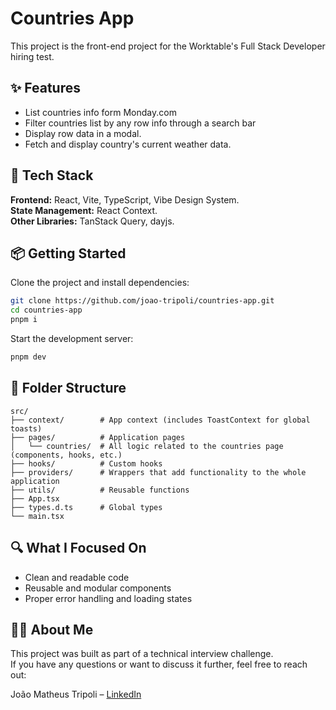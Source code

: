 # Countries App

This project is the front-end project for the Worktable's Full Stack Developer hiring test.

## ✨ Features

- List countries info form Monday.com
- Filter countries list by any row info through a search bar
- Display row data in a modal.
- Fetch and display country's current weather data.

## 🚀 Tech Stack

**Frontend:** React, Vite, TypeScript, Vibe Design System.  
**State Management:** React Context.  
**Other Libraries:** TanStack Query, dayjs.

## 📦 Getting Started

Clone the project and install dependencies:

```bash
git clone https://github.com/joao-tripoli/countries-app.git
cd countries-app
pnpm i
```

Start the development server:

```bash
pnpm dev
```

## 📁 Folder Structure

```
src/
├── context/        # App context (includes ToastContext for global toasts)
├── pages/          # Application pages
│   └── countries/  # All logic related to the countries page (components, hooks, etc.)
├── hooks/          # Custom hooks
├── providers/      # Wrappers that add functionality to the whole application
├── utils/          # Reusable functions
├── App.tsx
├── types.d.ts      # Global types
└── main.tsx
```

## 🔍 What I Focused On

- Clean and readable code
- Reusable and modular components
- Proper error handling and loading states

## 🙋‍♂️ About Me

This project was built as part of a technical interview challenge.  
If you have any questions or want to discuss it further, feel free to reach out:

João Matheus Tripoli – [LinkedIn](https://www.linkedin.com/in/joao-tripoli/)
